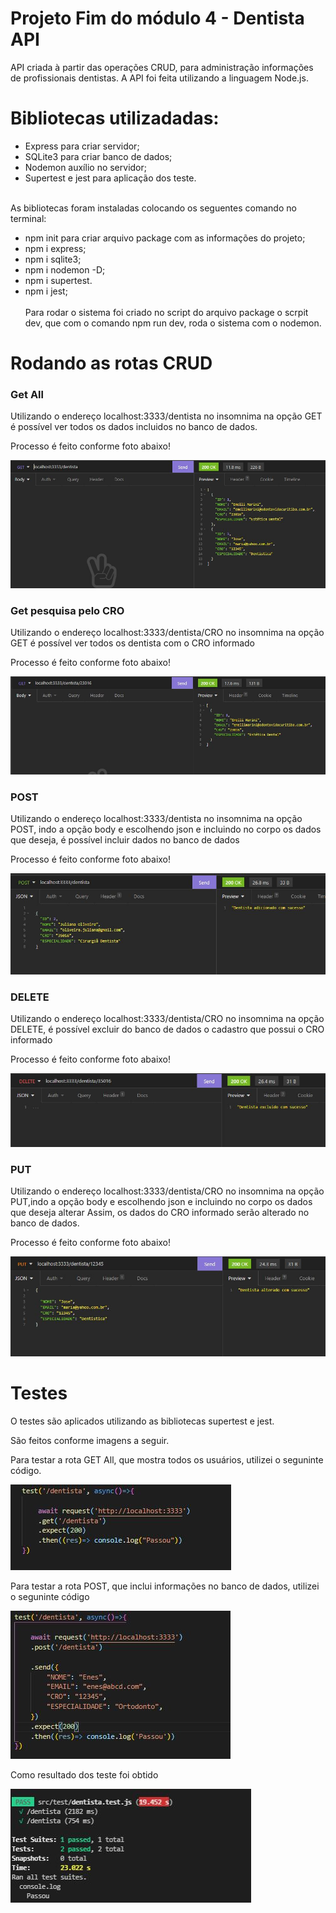 <h1> Projeto Fim do módulo 4 - Dentista API</h1>
<p>API criada à partir das operações CRUD, para administração informações de profissionais dentistas. A API foi feita utilizando a linguagem Node.js.<p>


<h1> Bibliotecas utilizadadas:</h1>

- Express para criar servidor;<br>
- SQLite3 para criar banco de dados;<br>
- Nodemon auxílio no servidor;<br>
- Supertest e jest para aplicação dos teste.<br>
<br>
As bibliotecas foram instaladas colocando os seguentes comando no terminal:

- npm init para criar arquivo package com as informações do projeto;
- npm i express;
- npm i sqlite3;
- npm i nodemon -D;
- npm i supertest.
- npm i jest;
<br><br>
Para rodar o sistema foi criado no script do arquivo package o scrpit dev, que com o comando npm run dev, roda o sistema com o nodemon.

<h1>Rodando as rotas CRUD</h1>

<h3>Get All</h3>
<p> Utilizando o endereço localhost:3333/dentista no insomnima na opção GET é possível ver todos os dados incluidos no banco de dados. </p>
<p >
<p>Processo é feito conforme foto abaixo!</p>
  <img alt="getALL" title="#getALL" src="./screenshotsInsomnia/getAll.JPG" />
</p>
<h3>Get pesquisa pelo CRO</h3>
<p> Utilizando o endereço localhost:3333/dentista/CRO no insomnima na opção GET é possível ver todos os dentista com o CRO informado </p>
<p>Processo é feito conforme foto abaixo!</p>
<img alt="getBusca" title="#getBusca" src="./screenshotsInsomnia/getBusca.JPG" />
<br>
<h3>POST</h3>
<p> Utilizando o endereço localhost:3333/dentista no insomnima na opção POST, indo a opção body e escolhendo json e incluindo no corpo os dados que deseja, é possível incluir dados no banco de dados  </p>
<p>Processo é feito conforme foto abaixo!</p>
<img alt="post" title="#post" src="./screenshotsInsomnia/post.JPG" />
<br>
<h3>DELETE</h3>
<p> Utilizando o endereço localhost:3333/dentista/CRO no insomnima na opção DELETE, é possível excluir do banco de dados o cadastro que possui o CRO informado   </p>
<p>Processo é feito conforme foto abaixo!</p>
<img alt="delete" title="#delete" src="./screenshotsInsomnia/delete.JPG" />
<br>
<h3>PUT</h3>
<p> Utilizando o endereço localhost:3333/dentista/CRO no insomnima na opção PUT,indo a opção body e escolhendo json e incluindo no corpo os dados que deseja alterar Assim, os dados do CRO informado serão alterado no banco de dados.   </p>
<p>Processo é feito conforme foto abaixo!</p>
<img alt="put" title="#put" src="./screenshotsInsomnia/put.JPG" />

<h1>Testes</h1>
<p>O testes são aplicados utilizando as bibliotecas supertest e jest.</p>
<p> São feitos conforme imagens a seguir.<p>
<p>Para testar a rota GET All, que mostra todos os usuários, utilizei o seguninte código.</p>
<img alt="delete" title="#delete" src="./screenshotsInsomnia/testeGetAll.JPG" />
<br>
<p>Para testar a rota POST, que inclui informações no banco de dados, utilizei o seguninte código</p>
<img alt="delete" title="#delete" src="./screenshotsInsomnia/testePost.JPG" />
<br>
<p>Como resultado dos teste foi obtido</p>
<img alt="delete" title="#delete" src="./screenshotsInsomnia/resultadoTeste.JPG" />




